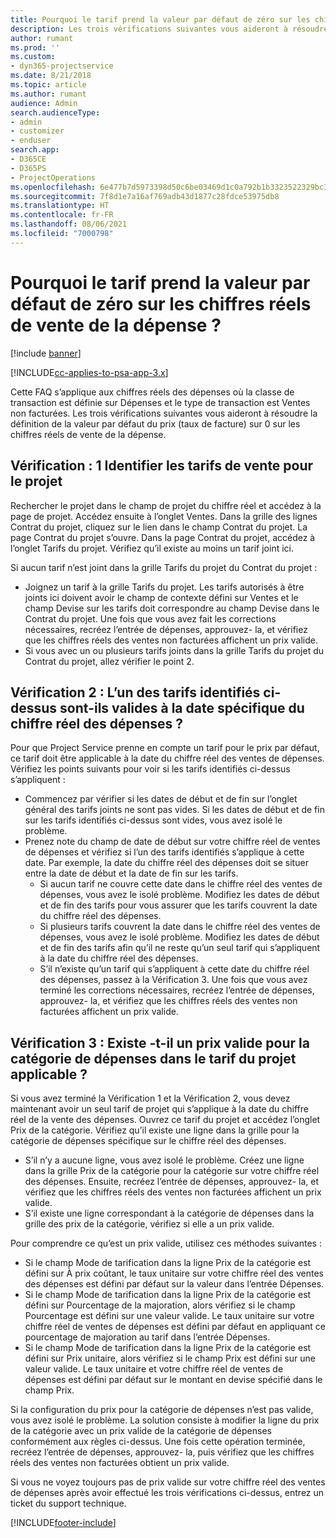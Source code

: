 ```yaml
---
title: Pourquoi le tarif prend la valeur par défaut de zéro sur les chiffres réels de vente de la dépense ?
description: Les trois vérifications suivantes vous aideront à résoudre la définition de la valeur par défaut du prix sur 0 sur les chiffres réels de vente de la dépense.
author: rumant
ms.prod: ''
ms.custom:
- dyn365-projectservice
ms.date: 8/21/2018
ms.topic: article
ms.author: rumant
audience: Admin
search.audienceType:
- admin
- customizer
- enduser
search.app:
- D365CE
- D365PS
- ProjectOperations
ms.openlocfilehash: 6e477b7d5973398d50c6be03469d1c0a792b1b3323522329bc33cba755104968
ms.sourcegitcommit: 7f8d1e7a16af769adb43d1877c28fdce53975db8
ms.translationtype: HT
ms.contentlocale: fr-FR
ms.lasthandoff: 08/06/2021
ms.locfileid: "7000798"
---
```

# <a name="why-is-the-price-defaulting-to-zero-on-expense-sales-actuals"></a>Pourquoi le tarif prend la valeur par défaut de zéro sur les chiffres réels de vente de la dépense ?

[!include [banner](../includes/psa-now-project-operations.md)]

[!INCLUDE[cc-applies-to-psa-app-3.x](../includes/cc-applies-to-psa-app-3x.md)]

Cette FAQ s’applique aux chiffres réels des dépenses où la classe de transaction est définie sur Dépenses et le type de transaction est Ventes non facturées. Les trois vérifications suivantes vous aideront à résoudre la définition de la valeur par défaut du prix (taux de facture) sur 0 sur les chiffres réels de vente de la dépense.

## <a name="check-1-identify-the-sales-price-list-for-project"></a>Vérification : 1 Identifier les tarifs de vente pour le projet

Rechercher le projet dans le champ de projet du chiffre réel et accédez à la page de projet. Accédez ensuite à l’onglet Ventes. Dans la grille des lignes Contrat du projet, cliquez sur le lien dans le champ Contrat du projet. La page Contrat du projet s’ouvre. Dans la page Contrat du projet, accédez à l’onglet Tarifs du projet. Vérifiez qu’il existe au moins un tarif joint ici.

Si aucun tarif n’est joint dans la grille Tarifs du projet du Contrat du projet :

- Joignez un tarif à la grille Tarifs du projet. Les tarifs autorisés à être joints ici doivent avoir le champ de contexte défini sur Ventes et le champ Devise sur les tarifs doit correspondre au champ Devise dans le Contrat du projet. Une fois que vous avez fait les corrections nécessaires, recréez l’entrée de dépenses, approuvez- la, et vérifiez que les chiffres réels des ventes non facturées affichent un prix valide.
- Si vous avec un ou plusieurs tarifs joints dans la grille Tarifs du projet du Contrat du projet, allez vérifier le point 2.

## <a name="check-2-are-any-of-the-price-lists-identified-above-valid-for-the-specific-date-of-the-expense-actual"></a>Vérification 2 : L’un des tarifs identifiés ci-dessus sont-ils valides à la date spécifique du chiffre réel des dépenses ?

Pour que Project Service prenne en compte un tarif pour le prix par défaut, ce tarif doit être applicable à la date du chiffre réel des ventes de dépenses. Vérifiez les points suivants pour voir si les tarifs identifiés ci-dessus s’appliquent :

- Commencez par vérifier si les dates de début et de fin sur l’onglet général des tarifs joints ne sont pas vides. Si les dates de début et de fin sur les tarifs identifiés ci-dessus sont vides, vous avez isolé le problème. 
- Prenez note du champ de date de début sur votre chiffre réel de ventes de dépenses et vérifiez si l’un des tarifs identifiés s’applique à cette date. Par exemple, la date du chiffre réel des dépenses doit se situer entre la date de début et la date de fin sur les tarifs. 
    - Si aucun tarif ne couvre cette date dans le chiffre réel des ventes de dépenses, vous avez le isolé problème. Modifiez les dates de début et de fin des tarifs pour vous assurer que les tarifs couvrent la date du chiffre réel des dépenses. 
    - Si plusieurs tarifs couvrent la date dans le chiffre réel des ventes de dépenses, vous avez le isolé problème. Modifiez les dates de début et de fin des tarifs afin qu’il ne reste qu’un seul tarif qui s’appliquent à la date du chiffre réel des dépenses. 
    - S’il n’existe qu’un tarif qui s’appliquent à cette date du chiffre réel des dépenses, passez à la Vérification 3.
Une fois que vous avez terminé les corrections nécessaires, recréez l’entrée de dépenses, approuvez- la, et vérifiez que les chiffres réels des ventes non facturées affichent un prix valide.

## <a name="check-3-is-there-a-valid-price-for-the-expense-category-in-the-applicable-project-price-list"></a>Vérification 3 : Existe -t-il un prix valide pour la catégorie de dépenses dans le tarif du projet applicable ? 

Si vous avez terminé la Vérification 1 et la Vérification 2, vous devez maintenant avoir un seul tarif de projet qui s’applique à la date du chiffre réel de la vente des dépenses. Ouvrez ce tarif du projet et accédez l’onglet Prix de la catégorie. Vérifiez qu’il existe une ligne dans la grille pour la catégorie de dépenses spécifique sur le chiffre réel des dépenses.
 
- S’il n’y a aucune ligne, vous avez isolé le problème. Créez une ligne dans la grille Prix de la catégorie pour la catégorie sur votre chiffre réel des dépenses. Ensuite, recréez l’entrée de dépenses, approuvez- la, et vérifiez que les chiffres réels des ventes non facturées affichent un prix valide. 
- S’il existe une ligne correspondant à la catégorie de dépenses dans la grille des prix de la catégorie, vérifiez si elle a un prix valide.

Pour comprendre ce qu’est un prix valide, utilisez ces méthodes suivantes :

- Si le champ Mode de tarification dans la ligne Prix de la catégorie est défini sur À prix coûtant, le taux unitaire sur votre chiffre réel des ventes des dépenses est défini par défaut sur la valeur dans l’entrée Dépenses.
- Si le champ Mode de tarification dans la ligne Prix de la catégorie est défini sur Pourcentage de la majoration, alors vérifiez si le champ Pourcentage est défini sur une valeur valide. Le taux unitaire sur votre chiffre réel de ventes de dépenses est défini par défaut en appliquant ce pourcentage de majoration au tarif dans l’entrée Dépenses.
- Si le champ Mode de tarification dans la ligne Prix de la catégorie est défini sur Prix unitaire, alors vérifiez si le champ Prix est défini sur une valeur valide. Le taux unitaire et votre chiffre réel de ventes de dépenses est défini par défaut sur le montant en devise spécifié dans le champ Prix.

Si la configuration du prix pour la catégorie de dépenses n’est pas valide, vous avez isolé le problème. La solution consiste à modifier la ligne du prix de la catégorie avec un prix valide de la catégorie de dépenses conformément aux règles ci-dessus. Une fois cette opération terminée, recréez l’entrée de dépenses, approuvez- la, puis vérifiez que les chiffres réels des ventes non facturées obtient un prix valide.

Si vous ne voyez toujours pas de prix valide sur votre chiffre réel des ventes de dépenses après avoir effectué les trois vérifications ci-dessus, entrez un ticket du support technique.




[!INCLUDE[footer-include](../includes/footer-banner.md)]